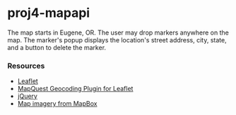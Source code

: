 # proj4-mapapi

The map starts in Eugene, OR. The user may drop markers anywhere on the map. The marker's popup displays the location's street address, city, state, and a button to delete the marker.

### Resources
- [Leaflet](http://leafletjs.com/)
- [MapQuest Geocoding Plugin for Leaflet](https://developer.mapquest.com/documentation/leaflet-plugins/geocoding)
- [jQuery](https://jquery.com/)
- [Map imagery from MapBox](http://mapbox.com)
